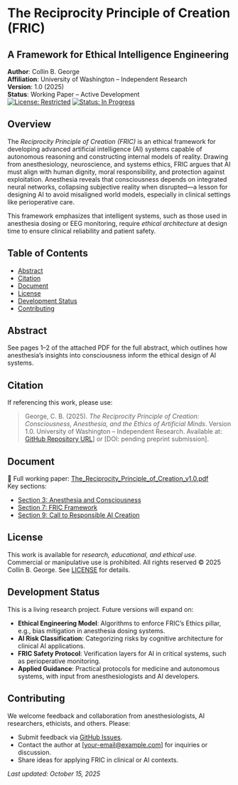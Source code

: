 # The Reciprocity Principle of Creation (FRIC)
## A Framework for Ethical Intelligence Engineering

**Author**: Collin B. George  
**Affiliation**: University of Washington – Independent Research  
**Version**: 1.0 (2025)  
**Status**: Working Paper – Active Development  
[![License: Restricted](https://img.shields.io/badge/License-Restricted-blue.svg)](LICENSE) [![Status: In Progress](https://img.shields.io/badge/Status-In%20Progress-green.svg)](https://github.com/collingeorge/FRIC)

## Overview
The *Reciprocity Principle of Creation (FRIC)* is an ethical framework for developing advanced artificial intelligence (AI) systems capable of autonomous reasoning and constructing internal models of reality. Drawing from anesthesiology, neuroscience, and systems ethics, FRIC argues that AI must align with human dignity, moral responsibility, and protection against exploitation. Anesthesia reveals that consciousness depends on integrated neural networks, collapsing subjective reality when disrupted—a lesson for designing AI to avoid misaligned world models, especially in clinical settings like perioperative care.

This framework emphasizes that intelligent systems, such as those used in anesthesia dosing or EEG monitoring, require *ethical architecture* at design time to ensure clinical reliability and patient safety.

## Table of Contents
- [Abstract](#abstract)
- [Citation](#citation)
- [Document](#document)
- [License](#license)
- [Development Status](#development-status)
- [Contributing](#contributing)

## Abstract
See pages 1–2 of the attached PDF for the full abstract, which outlines how anesthesia’s insights into consciousness inform the ethical design of AI systems.

## Citation
If referencing this work, please use:

> George, C. B. (2025). *The Reciprocity Principle of Creation: Consciousness, Anesthesia, and the Ethics of Artificial Minds*. Version 1.0. University of Washington – Independent Research. Available at: [GitHub Repository URL](https://github.com/collingeorge/FRIC/)] or [DOI: pending preprint submission].

## Document
📄 Full working paper: [The_Reciprocity_Principle_of_Creation_v1.0.pdf](The_Reciprocity_Principle_of_Creation_v1.0.pdf)  
Key sections:  
- [Section 3: Anesthesia and Consciousness](The_Reciprocity_Principle_of_Creation_v1.0.pdf#page=7)  
- [Section 7: FRIC Framework](The_Reciprocity_Principle_of_Creation_v1.0.pdf#page=12)  
- [Section 9: Call to Responsible AI Creation](The_Reciprocity_Principle_of_Creation_v1.0.pdf#page=15)

## License
This work is available for *research, educational, and ethical use*. Commercial or manipulative use is prohibited. All rights reserved © 2025 Collin B. George. See [LICENSE](LICENSE) for details.

## Development Status
This is a living research project. Future versions will expand on:
- **Ethical Engineering Model**: Algorithms to enforce FRIC’s Ethics pillar, e.g., bias mitigation in anesthesia dosing systems.
- **AI Risk Classification**: Categorizing risks by cognitive architecture for clinical AI applications.
- **FRIC Safety Protocol**: Verification layers for AI in critical systems, such as perioperative monitoring.
- **Applied Guidance**: Practical protocols for medicine and autonomous systems, with input from anesthesiologists and AI developers.

## Contributing
We welcome feedback and collaboration from anesthesiologists, AI researchers, ethicists, and others. Please:
- Submit feedback via [GitHub Issues](https://github.com/collingeorge/FRIC/issues).
- Contact the author at [your-email@example.com] for inquiries or discussion.
- Share ideas for applying FRIC in clinical or AI contexts.

*Last updated: October 15, 2025*
